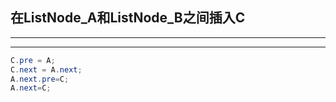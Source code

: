## 在ListNode_A和ListNode_B之间插入C
---
---


```java
C.pre = A;
C.next = A.next;
A.next.pre=C;
A.next=C;
```
